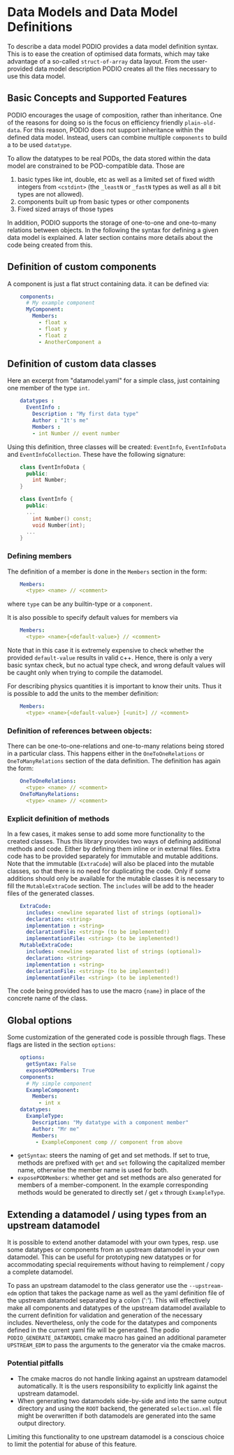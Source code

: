 # Data Models and Data Model Definitions

To describe a data model PODIO provides a data model definition syntax.
This is to ease the creation of optimised data formats, which may take advantage of a so-called `struct-of-array` data layout.
From the user-provided data model description PODIO creates all the files necessary to use this data model.

## Basic Concepts and Supported Features
PODIO encourages the usage of composition, rather than inheritance.
One of the reasons for doing so is the focus on efficiency friendly `plain-old-data`.
For this reason, PODIO does not support inheritance within the defined data model.
Instead, users can combine multiple `components` to build a to be used `datatype`.

To allow the datatypes to be real PODs, the data stored within the data model are constrained to be
POD-compatible data. Those are

 1. basic types like int, double, etc as well as a limited set of fixed width
    integers from `<cstdint>` (the `_leastN` or `_fastN` types as well as all
    `8` bit types are not allowed).
 1. components built up from basic types or other components
 1. Fixed sized arrays of those types

In addition, PODIO supports the storage of one-to-one and one-to-many relations between objects.
In the following the syntax for defining a given data model is explained.
A later section contains more details about the code being created from this.

## Definition of custom components
A component is just a flat struct containing data. it can be defined via:

```yaml
    components:
      # My example component
      MyComponent:
        Members:
          - float x
          - float y
          - float z
          - AnotherComponent a
```

## Definition of custom data classes
Here an excerpt from "datamodel.yaml" for a simple class, just containing one member of the type `int`.

```yaml
    datatypes :
      EventInfo :
        Description : "My first data type"
        Author : "It's me"
        Members :
        - int Number // event number
```

Using this definition, three classes will be created: `EventInfo`, `EventInfoData` and `EventInfoCollection`. These have the following signature:

```cpp
    class EventInfoData {
      public:
        int Number;
    }

    class EventInfo {
      public:
      ...
        int Number() const;
        void Number(int);
      ...
    }
```

### Defining members

The definition of a member is done in the `Members` section in the form:

```yaml
    Members:
      <type> <name> // <comment>
```

where `type` can be any builtin-type or a `component`.

It is also possible to specify default values for members via
```yaml
    Members:
      <type> <name>{<default-value>} // <comment>
```
Note that in this case it is extremely expensive to check whether the provided `default-value` results in valid c++.
Hence, there is only a very basic syntax check, but no actual type check, and wrong default values will be caught only when trying to compile the datamodel.

For describing physics quantities it is important to know their units. Thus it is possible to add the units to the member definition:

```yaml
    Members:
      <type> <name>{<default-value>} [<unit>] // <comment>
```


### Definition of references between objects:
There can be one-to-one-relations and one-to-many relations being stored in a particular class. This happens either in the `OneToOneRelations` or `OneToManyRelations` section of the data definition. The definition has again the form:

```yaml
    OneToOneRelations:
      <type> <name> // <comment>
    OneToManyRelations:
      <type> <name> // <comment>
```

### Explicit definition of methods
In a few cases, it makes sense to add some more functionality to the created classes. Thus this library provides two ways of defining additional methods and code. Either by defining them inline or in external files. Extra code has to be provided separately for immutable and mutable additions.
Note that the immutable (`ExtraCode`) will also be placed into the mutable classes, so that there is no need for duplicating the code.
Only if some additions should only be available for the mutable classes it is necessary to fill the `MutableExtraCode` section.
The `includes` will be add to the header files of the generated classes.

```yaml
    ExtraCode:
      includes: <newline separated list of strings (optional)>
      declaration: <string>
      implementation : <string>
      declarationFile: <string> (to be implemented!)
      implementationFile: <string> (to be implemented!)
    MutableExtraCode:
      includes: <newline separated list of strings (optional)>
      declaration: <string>
      implementation : <string>
      declarationFile: <string> (to be implemented!)
      implementationFile: <string> (to be implemented!)
```

The code being provided has to use the macro `{name}` in place of the concrete name of the class.


## Global options
Some customization of the generated code is possible through flags. These flags are listed in the section `options`:

```yaml
    options:
      getSyntax: False
      exposePODMembers: True
    components:
      # My simple component
      ExampleComponent:
        Members:
          - int x
    datatypes:
      ExampleType:
        Description: "My datatype with a component member"
        Author: "Mr me"
        Members:
         - ExampleComponent comp // component from above
```

- `getSyntax`: steers the naming of get and set methods. If set to true, methods are prefixed with `get` and `set` following the capitalized member name, otherwise the member name is used for both.
- `exposePODMembers`: whether get and set methods are also generated for members of a member-component. In the example corresponding methods would be generated to directly set / get `x` through `ExampleType`.


## Extending a datamodel / using types from an upstream datamodel
It is possible to extend another datamodel with your own types, resp. use some datatypes or components from an upstream datamodel in your own datamodel.
This can be useful for prototyping new datatypes or for accommodating special requirements without having to reimplement / copy a complete datamodel.

To pass an upstream datamodel to the class generator use the `--upstream-edm` option that takes the package name as well as the yaml definition file of the upstream datamodel separated by a colon (':').
This will effectively make all components and datatypes of the upstream datamodel available to the current definition for validation and generation of the necessary includes.
Nevertheless, only the code for the datatypes and components defined in the current yaml file will be generated.
The podio `PODIO_GENERATE_DATAMODEL` cmake macro has gained an additional parameter `UPSTREAM_EDM` to pass the arguments to the generator via the cmake macros.

### Potential pitfalls
- The cmake macros do not handle linking against an upstream datamodel automatically. It is the users responsibility to explicitly link against the upstream datamodel.
- When generating two datamodels side-by-side and into the same output directory and using the `ROOT` backend, the generated `selection.xml` file might be overwritten if both datamodels are generated into the same output directory.

Limiting this functionality to one upstream datamodel is a conscious choice to limit the potential for abuse of this feature.
